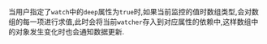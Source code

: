 当用户指定了`watch`中的`deep`属性为`true`时,如果当前监控的值时数组类型,会对数组的每一项进行求值,此时会将当前`watcher`存入到对应属性的依赖中,这样数组中的对象发生变化时也会通知数据更新.

